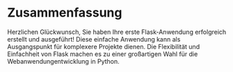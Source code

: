 # Zusammenfassung

Herzlichen Glückwunsch, Sie haben Ihre erste Flask-Anwendung erfolgreich erstellt und ausgeführt! Diese einfache Anwendung kann als Ausgangspunkt für komplexere Projekte dienen. Die Flexibilität und Einfachheit von Flask machen es zu einer großartigen Wahl für die Webanwendungentwicklung in Python.
